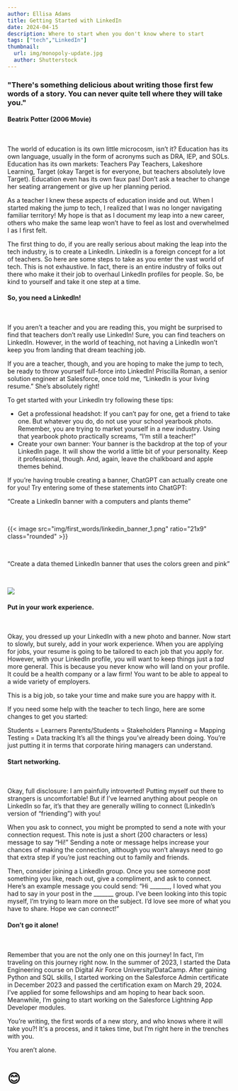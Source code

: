 ```yaml
---
author: Ellisa Adams
title: Getting Started with LinkedIn
date: 2024-04-15
description: Where to start when you don't know where to start
tags: ["tech","LinkedIn"]
thumbnail:
  url: img/monopoly-update.jpg
  author: Shutterstock
---
```


### "There's something delicious about writing those first few words of a story. You can never quite tell where they will take you."

#### Beatrix Potter (2006 Movie)

&nbsp;

The world of education is its own little microcosm, isn’t it? Education has its own language, usually in the form of acronyms such as DRA, IEP, and SOLs. Education has its own markets: Teachers Pay Teachers, Lakeshore Learning, Target (okay Target is for everyone, but teachers absolutely love Target). Education even has its own faux pas! Don’t ask a teacher to change her seating arrangement or give up her planning period.

As a teacher I knew these aspects of education inside and out. When I started making the jump to tech, I realized that I was no longer navigating familiar territory!
My hope is that as I document my leap into a new career, others who make the same leap won’t have to feel as lost and overwhelmed I as I first felt.

The first thing to do, if you are really serious about making the leap into the tech industry, is to create a LinkedIn. LinkedIn is a foreign concept for a lot of teachers. So here are some steps to take  as you enter the vast world of tech. This is not exhaustive. In fact, there is an entire industry of folks out there who make it their job to overhaul LinkedIn profiles for people. So, be kind to yourself and take it one step at a time.

#### So, you need a LinkedIn!

&nbsp;

If you aren’t a teacher and you are reading this, you might be surprised to find that teachers don’t really use LinkedIn! Sure, you can find teachers on LinkedIn. However, in the world of teaching, not having a LinkedIn won’t keep you from landing that dream teaching job.

If you are a teacher, though, and you are hoping to make the jump to tech, be ready to throw yourself full-force into LinkedIn! Priscilla Roman, a senior solution engineer at Salesforce, once told me, “LinkedIn is your living resume.” She’s absolutely right!

To get started with your LinkedIn try following these tips:

* Get a professional headshot: If you can’t pay for one, get a friend to take one. But whatever you do, do not use your school yearbook photo. Remember, you are trying to market yourself in a new industry. Using that yearbook photo practically screams, “I’m still a teacher!”
* Create your own banner: Your banner is the backdrop at the top of your LinkedIn page. It will show the world a little bit of your personality. Keep it professional, though. And, again, leave the chalkboard and apple themes behind. 

If you’re having trouble creating a banner, ChatGPT can actually create one for you! Try entering some of these statements into ChatGPT:

“Create a LinkedIn banner with a computers and plants theme”

&nbsp;

{{< image src="img/first_words/linkedin_banner_1.png" ratio="21x9" class="rounded" >}}

&nbsp;

“Create a data themed LinkedIn banner that uses the colors green and pink”

&nbsp;

![](img/first_words/linkedin_banner_2.png)

#### Put in your work experience.

&nbsp;

Okay, you dressed up your LinkedIn with a new photo and banner. Now start to slowly, but surely, add in your work experience.
When you are applying for jobs, your resume is going to be tailored to each job that you apply for. However, with your LinkedIn profile, you will want to keep things just a *tad* more general. This is because you never know who will land on your profile. It could be a health company or a law firm! You want to be able to appeal to a wide variety of employers.

This is a big job, so take your time and make sure you are happy with it. 

If you need some help with the teacher to tech lingo, here are some changes to get you started:

Students = Learners
Parents/Students = Stakeholders
Planning = Mapping
Testing = Data tracking
It’s all the things you’ve already been doing. You’re just putting it in terms that corporate hiring managers can understand.

#### Start networking.

&nbsp;

Okay, full disclosure: I am painfully introverted! Putting myself out there to strangers is uncomfortable! But if I’ve learned anything about people on LinkedIn so far, it’s that they are generally willing to connect (LinkedIn’s version of “friending”) with you! 

When you ask to connect, you might be prompted to send a note with your connection request. This note is just a short (200 characters or less) message to say “Hi!” Sending a note or message helps increase your chances of making the connection, although you won’t always need to go that extra step if you’re just reaching out to family and friends.

Then, consider joining a LinkedIn group. Once you see someone post something you like, reach out, give a compliment, and ask to connect. Here’s an example message you could send:
“Hi _______, I loved what you had to say in your post in the _______ group. I’ve been looking into this topic myself, I’m trying to learn more on the subject. I’d love see more of what you have to share. Hope we can connect!”

#### Don’t go it alone!

&nbsp;

Remember that you are not the only one on this journey! In fact, I’m traveling on this journey right now. In the summer of 2023, I started the Data Engineering course on Digital Air Force University/DataCamp. After gaining Python and SQL skills, I started working on the Salesforce Admin certificate in December 2023 and passed the certification exam on March 29, 2024. I’ve applied for some fellowships and am hoping to hear back soon. Meanwhile, I’m going to start working on the Salesforce Lightning App Developer modules. 

You’re writing, the first words of a new story, and who knows where it will take you?! It's a process, and it takes time, but I’m right here in the trenches with you. 

You aren’t alone. 

# 😊